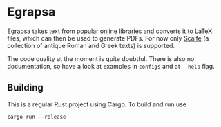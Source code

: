 # Egrapsa

Egrapsa takes text from popular online libraries and converts it to LaTeX files, which can then be used to generate PDFs. For now only [Scaife](https://scaife.perseus.org/) (a collection of antique Roman and Greek texts) is supported.

The code quality at the moment is quite doubtful. There is also no documentation, so have a look at examples in `configs` and at `--help` flag.

## Building
This is a regular Rust project using Cargo. To build and run use
```
cargo run --release
```
